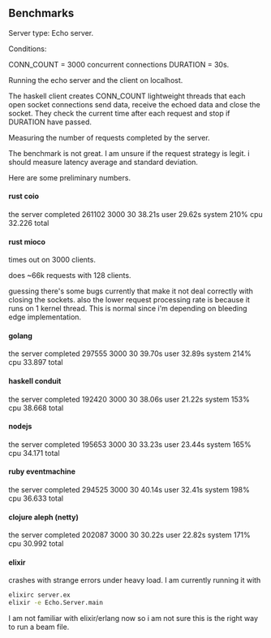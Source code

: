 

## Benchmarks

Server type: Echo server.

Conditions:

CONN_COUNT = 3000 concurrent connections 
DURATION = 30s.

Running the echo server and the client on localhost.

The haskell client creates CONN_COUNT lightweight threads that each open
socket connections send data, receive the echoed data and close the socket.
They check the current time after each request and stop if DURATION have passed. 

Measuring the number of requests completed by the server.

The benchmark is not great. I am unsure if the request strategy is legit. i should measure latency average and standard deviation.

Here are some preliminary numbers.

#### rust coio

the server completed 261102
 3000 30  38.21s user 29.62s system 210% cpu 32.226 total

#### rust mioco

times out on 3000 clients.

does ~66k requests with 128 clients. 

guessing there's some bugs currently that make it not deal correctly with closing
the sockets. also the lower request processing rate is because it runs on 1 kernel thread.
This is normal since i'm depending on bleeding edge implementation.

#### golang

the server completed 297555
 3000 30  39.70s user 32.89s system 214% cpu 33.897 total

#### haskell conduit

the server completed 192420
 3000 30  38.06s user 21.22s system 153% cpu 38.668 total

#### nodejs

the server completed 195653
 3000 30  33.23s user 23.44s system 165% cpu 34.171 total

#### ruby eventmachine

the server completed 294525
 3000 30  40.14s user 32.41s system 198% cpu 36.633 total

#### clojure aleph (netty)

the server completed 202087
 3000 30  30.22s user 22.82s system 171% cpu 30.992 total

#### elixir

crashes with strange errors under heavy load. I am currently running it
with

```bash
elixirc server.ex
elixir -e Echo.Server.main
```

I am not familiar with elixir/erlang now so i am not sure this is the right way to run a beam file.